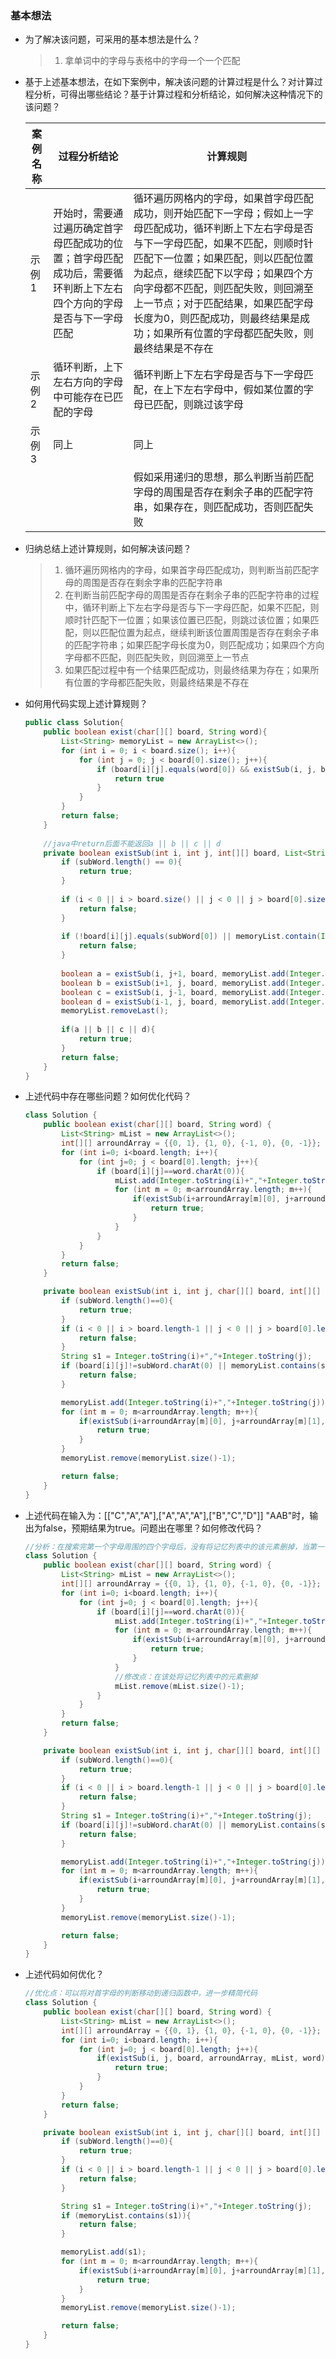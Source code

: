 ### 基本想法

* 为了解决该问题，可采用的基本想法是什么？

  > 1. 拿单词中的字母与表格中的字母一个一个匹配

* 基于上述基本想法，在如下案例中，解决该问题的计算过程是什么？对计算过程分析，可得出哪些结论？基于计算过程和分析结论，如何解决这种情况下的该问题？

  | 案例名称 | 过程分析结论                                                 | 计算规则                                                     |
  | -------- | ------------------------------------------------------------ | ------------------------------------------------------------ |
  | 示例1    | 开始时，需要通过遍历确定首字母匹配成功的位置；首字母匹配成功后，需要循环判断上下左右四个方向的字母是否与下一字母匹配 | 循环遍历网格内的字母，如果首字母匹配成功，则开始匹配下一字母；假如上一字母匹配成功，循环判断上下左右字母是否与下一字母匹配，如果不匹配，则顺时针匹配下一位置；如果匹配，则以匹配位置为起点，继续匹配下以字母；如果四个方向字母都不匹配，则匹配失败，则回溯至上一节点；对于匹配结果，如果匹配字母长度为0，则匹配成功，则最终结果是成功；如果所有位置的字母都匹配失败，则最终结果是不存在 |
  | 示例2    | 循环判断，上下左右方向的字母中可能存在已匹配的字母           | 循环判断上下左右字母是否与下一字母匹配，在上下左右字母中，假如某位置的字母已匹配，则跳过该字母 |
  | 示例3    | 同上                                                         | 同上                                                         |
  |          |                                                              | 假如采用递归的思想，那么判断当前匹配字母的周围是否存在剩余子串的匹配字符串，如果存在，则匹配成功，否则匹配失败 |
  
* 归纳总结上述计算规则，如何解决该问题？

  > 1. 循环遍历网格内的字母，如果首字母匹配成功，则判断当前匹配字母的周围是否存在剩余字串的匹配字符串
  > 1. 在判断当前匹配字母的周围是否存在剩余子串的匹配字符串的过程中，循环判断上下左右字母是否与下一字母匹配，如果不匹配，则顺时针匹配下一位置；如果该位置已匹配，则跳过该位置；如果匹配，则以匹配位置为起点，继续判断该位置周围是否存在剩余子串的匹配字符串；如果匹配字母长度为0，则匹配成功；如果四个方向字母都不匹配，则匹配失败，则回溯至上一节点
  > 1. 如果匹配过程中有一个结果匹配成功，则最终结果为存在；如果所有位置的字母都匹配失败，则最终结果是不存在

* 如何用代码实现上述计算规则？

  ```java
  public class Solution{
      public boolean exist(char[][] board, String word){
          List<String> memoryList = new ArrayList<>();
          for (int i = 0; i < board.size(); i++){
              for (int j = 0; j < board[0].size(); j++){
                  if (board[i][j].equals(word[0]) && existSub(i, j, board, memoryList.add(Integer.toString(i) + "," + Integer.toString(j)), word.subString(1))){
                      return true
                  }
              }
          }
          return false;
      }
      
      //java中return后面不能返回a || b || c || d
      private boolean existSub(int i, int j, int[][] board, List<String> memoryList, String subWord){
          if (subWord.length() == 0){
              return true;
          }
          
          if (i < 0 || i > board.size() || j < 0 || j > board[0].size()){
              return false;
          }
          
          if (!board[i][j].equals(subWord[0]) || memoryList.contain(Integer.toString(i) + "," + Integer.toString(j))){
              return false;
          }
          
          boolean a = existSub(i, j+1, board, memoryList.add(Integer.toString(i) + "," + Integer.toString(j)), subWord.subString(1));
          boolean b = existSub(i+1, j, board, memoryList.add(Integer.toString(i) + "," + Integer.toString(j)), subWord.subString(1));
          boolean c = existSub(i, j-1, board, memoryList.add(Integer.toString(i) + "," + Integer.toString(j)), subWord.subString(1));
          boolean d = existSub(i-1, j, board, memoryList.add(Integer.toString(i) + "," + Integer.toString(j)), subWord.subString(1));
          memoryList.removeLast();
          
          if(a || b || c || d){
              return true;
          }
          return false;
      }
  }	
  ```

* 上述代码中存在哪些问题？如何优化代码？

  ```java
  class Solution {
      public boolean exist(char[][] board, String word) {
          List<String> mList = new ArrayList<>();
          int[][] arroundArray = {{0, 1}, {1, 0}, {-1, 0}, {0, -1}};
          for (int i=0; i<board.length; i++){
              for (int j=0; j < board[0].length; j++){
                  if (board[i][j]==word.charAt(0)){
                      mList.add(Integer.toString(i)+","+Integer.toString(j));
                      for (int m = 0; m<arroundArray.length; m++){
                          if(existSub(i+arroundArray[m][0], j+arroundArray[m][1], board, arroundArray, mList, word.substring(1))){
                              return true;
                          }
                      }
                  }
              }
          }
          return false;
      }
  
      private boolean existSub(int i, int j, char[][] board, int[][] arroundArray, List<String> memoryList, String subWord){
          if (subWord.length()==0){
              return true;
          }
          if (i < 0 || i > board.length-1 || j < 0 || j > board[0].length-1){
              return false;
          }
          String s1 = Integer.toString(i)+","+Integer.toString(j);
          if (board[i][j]!=subWord.charAt(0) || memoryList.contains(s1)){
              return false;
          }
  
          memoryList.add(Integer.toString(i)+","+Integer.toString(j));
          for (int m = 0; m<arroundArray.length; m++){
              if(existSub(i+arroundArray[m][0], j+arroundArray[m][1], board, arroundArray, memoryList, subWord.substring(1))){
                  return true;
              }
          }
          memoryList.remove(memoryList.size()-1);
  
          return false;
      }
  }
  ```
  
* 上述代码在输入为：[["C","A","A"],["A","A","A"],["B","C","D"]] "AAB"时，输出为false，预期结果为true。问题出在哪里？如何修改代码？

  ```java
  //分析：在搜索完第一个字母周围的四个字母后，没有将记忆列表中的该元素删掉，当第一个字母周围四个字母都不匹配并移动至下一字母匹配时，导致该字母仍在记忆列表中，导致报错
  class Solution {
      public boolean exist(char[][] board, String word) {
          List<String> mList = new ArrayList<>();
          int[][] arroundArray = {{0, 1}, {1, 0}, {-1, 0}, {0, -1}};
          for (int i=0; i<board.length; i++){
              for (int j=0; j < board[0].length; j++){
                  if (board[i][j]==word.charAt(0)){
                      mList.add(Integer.toString(i)+","+Integer.toString(j));
                      for (int m = 0; m<arroundArray.length; m++){
                          if(existSub(i+arroundArray[m][0], j+arroundArray[m][1], board, arroundArray, mList, word.substring(1))){
                              return true;
                          }
                      }
                      //修改点：在该处将记忆列表中的元素删掉
                      mList.remove(mList.size()-1);
                  }
              }
          }
          return false;
      }
  
      private boolean existSub(int i, int j, char[][] board, int[][] arroundArray, List<String> memoryList, String subWord){
          if (subWord.length()==0){
              return true;
          }
          if (i < 0 || i > board.length-1 || j < 0 || j > board[0].length-1){
              return false;
          }
          String s1 = Integer.toString(i)+","+Integer.toString(j);
          if (board[i][j]!=subWord.charAt(0) || memoryList.contains(s1)){
              return false;
          }
  
          memoryList.add(Integer.toString(i)+","+Integer.toString(j));
          for (int m = 0; m<arroundArray.length; m++){
              if(existSub(i+arroundArray[m][0], j+arroundArray[m][1], board, arroundArray, memoryList, subWord.substring(1))){
                  return true;
              }
          }
          memoryList.remove(memoryList.size()-1);
  
          return false;
      }
  }
  ```

* 上述代码如何优化？

  ```java
  //优化点：可以将对首字母的判断移动到递归函数中，进一步精简代码
  class Solution {
      public boolean exist(char[][] board, String word) {
          List<String> mList = new ArrayList<>();
          int[][] arroundArray = {{0, 1}, {1, 0}, {-1, 0}, {0, -1}};
          for (int i=0; i<board.length; i++){
              for (int j=0; j < board[0].length; j++){
                  if(existSub(i, j, board, arroundArray, mList, word)){
                      return true;
                  }
              }
          }
          return false;
      }
  
      private boolean existSub(int i, int j, char[][] board, int[][] arroundArray, List<String> memoryList, String subWord){
          if (subWord.length()==0){
              return true;
          }
          if (i < 0 || i > board.length-1 || j < 0 || j > board[0].length-1 || board[i][j]!=subWord.charAt(0)){
              return false;
          }
  
          String s1 = Integer.toString(i)+","+Integer.toString(j);
          if (memoryList.contains(s1)){
              return false;
          }
  
          memoryList.add(s1);
          for (int m = 0; m<arroundArray.length; m++){
              if(existSub(i+arroundArray[m][0], j+arroundArray[m][1], board, arroundArray, memoryList, subWord.substring(1))){
                  return true;
              }
          }
          memoryList.remove(memoryList.size()-1);
  
          return false;
      }
  }
  ```

  